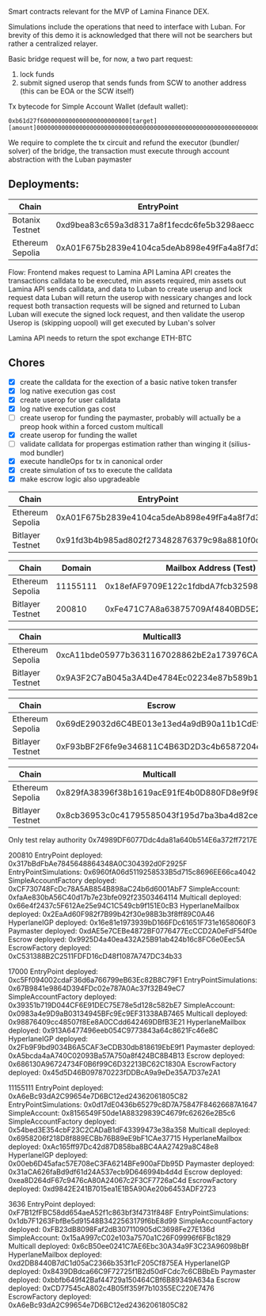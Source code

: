 Smart contracts relevant for the MVP of Lamina Finance DEX.

Simulations include the operations that need to interface with Luban. For brevity of this demo it is acknowledged that there will not be searchers but rather a centralized relayer.

Basic bridge request will be, for now, a two part request:
1. lock funds
2. submit signed userop that sends funds from SCW to another address (this can be EOA or the SCW itself)

Tx bytecode for Simple Account Wallet (default wallet):
```
0xb61d27f6000000000000000000000000[target][amount]0000000000000000000000000000000000000000000000000000000000000000000600000000000000000000000000000000000000000000000000000000000000000
```

We require to complete the tx circuit and refund the executor (bundler/ solver) of the bridge, the transaction must execute through account abstraction with the Luban paymaster


## Deployments:
| Chain             | EntryPoint                                 | SimpleAccountFactory                         | Singleton                                  |
|-------------------|--------------------------------------------|----------------------------------------------|--------------------------------------------|
| Botanix Testnet   | 0xd9bea83c659a3d8317a8f1fecdc6fe5b3298aecc | 0x262e2a64864d00E69F1c4455a34391Ae62577716 | 0xfF376454E984Bb12b969221d85fB05eC8e02C168 |
| Ethereum Sepolia | 0xA01F675b2839e4104ca5deAb898e49fFa4a8f7d3 | 0x8d123E05cc7d2Eb0d411Ef727160E726F73Da3D2 | 0x321F7bD506D273C9b37E1535aF2BE1787d2cdCE1 |


Flow:
Frontend makes request to Lamina API
Lamina API creates the transactions calldata to be executed, min assets required, min assets out
Lamina API sends calldata, and data to Luban to create userup and lock request data
Luban will return the userop with nessicary changes and lock request
both transaction requests will be signed and returned to Luban
Luban will execute the signed lock request, and then validate the userop
Userop is (skipping uopool) will get executed by Luban's solver

Lamina API needs to return the spot exchange ETH-BTC

## Chores

- [x] create the calldata for the exection of a basic native token transfer
- [x] log native execution gas cost
- [x] create userop for user calldata
- [x] log native execution gas cost
- [ ] create userop for funding the paymaster, probably will actually be a preop hook within a forced custom multicall
- [x] create userop for funding the wallet
- [ ] validate calldata for propergas estimation rather than winging it (silius-mod bundler)
- [x] execute handleOps for tx in canonical order
- [x] create simulation of txs to execute the calldata
- [x] make escrow logic also upgradeable

| Chain            | EntryPoint                                 | SimpleAccountFactory                       | Singleton                                  |
|------------------|--------------------------------------------|--------------------------------------------|--------------------------------------------|
| Ethereum Sepolia | 0xA01F675b2839e4104ca5deAb898e49fFa4a8f7d3 | 0x8d123E05cc7d2Eb0d411Ef727160E726F73Da3D2 | 0x321F7bD506D273C9b37E1535aF2BE1787d2cdCE1 |
| Bitlayer Testnet | 0x91fd3b4b985ad802f273482876379c98a8810f0c | 0xaf3CfE0635B21B395CeC0F8E21761b764e73B568 |                                            |

| Chain                    | Domain   | Mailbox Address (Test)                     | IGP Address (Test)                         |
|--------------------------|----------|--------------------------------------------|--------------------------------------------|
| Ethereum Sepolia         | 11155111 | 0x18efAF9709E122c1fdbdA7fcb3259840CfbE1550 | 0xD564C44672330B42f806Fc9820e15B7663C13EAD |
| Bitlayer Testnet         | 200810   | 0xFe471C7A8a63875709Af4840BD5E2F00B7C0b82d | 0x6DEead0c7d78CbFd2Aed52B8ac5e430453e3580b |

| Chain             | Multicall3                                 |
|-------------------|--------------------------------------------|
| Ethereum Sepolia  | 0xcA11bde05977b3631167028862bE2a173976CA11 |
| Bitlayer Testnet  | 0x9A3F2C7aB045a3A4De4784Ec02234e87b589b1aC |

| Chain             | Escrow                                     | Escrow Factory                             | Paymaster                                  |
|-------------------|--------------------------------------------|--------------------------------------------|--------------------------------------------|
| Ethereum Sepolia  | 0x69dE29032d6C4BE013e13ed4a9dB90a11b1CdE94 | 0xE2FDD64ce12142c7FE4BAa2Eb98760A46D2Fab40 | 0xA12d0ed7F1e3718B2e64382Dc191B3b7B1dE2238 |
| Bitlayer Testnet  | 0xF93bBF2F6fe9e346811C4B63D2D3c4b6587204e1 | 0xF1e8B4d5987f3906B206F587C94812Df0dd65995 | 0xfd3147bEA6681D828359e6EF79442164CFE576c4 |

| Chain             | Multicall                                  |
|-------------------|--------------------------------------------|
| Ethereum Sepolia  | 0x829fA38396f38b1619acE91fE4b0D880FD8e9f98 |
| Bitlayer Testnet  | 0x8cb36953c0c41795585043f195d7ba3ba4d82ce3 |

Only test relay authority
0x74989DF6077Ddc4da81a640b514E6a372ff7217E


200810
  EntryPoint deployed:  0x317bBdFbAe7845648864348A0C304392d0F2925F
  EntryPointSimulations: 0x6960fA06d5119258533B5d715c8696EE66ca4042
  SimpleAccountFactory deployed:  0xCF730748FcDc78A5AB854B898aC24b6d6001AbF7
  SimpleAccount: 0xfaAe830bA56C40d17b7e23bfe092f23503464114
  Multicall deployed:  0x66e4f2437c5F612Ae25e94C1C549cb9f151E0cB3
  HyperlaneMailbox deployed:  0x2EaAd60F982f7B99b42f30e98B3b3f8ff89C0A46
  HyperlaneIGP deployed:  0x16e81e1973939bD166FDc61651F731e1658060F3
  Paymaster deployed:  0xdAE5e7CEBe4872BF0776477EcCCD2A0eFdF54f0e
  Escrow deployed:  0x9925D4a40ea432A25B91ab424b16c8FC6e0Eec5A
  EscrowFactory deployed:  0xC531388B2C2511FDFD16cD48f1087A747DC34b33

17000
  EntryPoint deployed:  0xc5Ff094002cdaF36d6a766799eB63Ec82B8C79F1
  EntryPointSimulations: 0x67B9841e9864D394FDc02e787A0Ac37f32B49eC7
  SimpleAccountFactory deployed:  0x39351b719D044CF6E91DEC75E78e5d128c582bE7
  SimpleAccount: 0x0983a4e9D9aB03134945BFc9Ec9EF31338AB7465
  Multicall deployed:  0x98876409cc48507f8Ee8A0CCdd642469DBfB3E21
  HyperlaneMailbox deployed:  0x913A6477496eeb054C9773843a64c8621Fc46e8C
  HyperlaneIGP deployed:  0x2Fb9F9bd9034B6A5CAF3eCDB30db818619EbE9f1
  Paymaster deployed:  0xA5bcda4aA740C02093Ba57A750a8f424BC8B4B13
  Escrow deployed:  0x686130A96724734F0B6f99C6D32213BC62C1830A
  EscrowFactory deployed:  0x45d5D46B097870223fDDBcA9a9eDe35A7D37e2A1

11155111
  EntryPoint deployed:  0xA6eBc93dA2C99654e7D6BC12ed24362061805C82
  EntryPointSimulations: 0x0d17dE0436b65279c8D7A75847F84626687A1647
  SimpleAccount: 0x8156549F50de1A88329839C4679fc62626e2B5c6
  SimpleAccountFactory deployed:  0x54bed3E354cbF23C2CADaB1dF43399473e38a358
  Multicall deployed:  0x6958206f218D8f889ECBb76B89eE9bF1CAe37715
  HyperlaneMailbox deployed:  0xAc165ff97Dc42d87D858ba8BC4AA27429a8C48e8
  HyperlaneIGP deployed:  0x00eb6D45afac57E708eC3FA6214BFe900aFDb95D
  Paymaster deployed:  0x31aCA626faBd9df61d24A537ecb9D646994b4d4d
  Escrow deployed:  0xea8D264dF67c9476cA80A24067c2F3CF7726aC4d
  EscrowFactory deployed:  0xd9842E241B7015ea1E1B5A90Ae20b6453ADF2723

3636
  EntryPoint deployed:  0xF7B12fFBC58dd654aeA52f1c863bf3f4731f848F
  EntryPointSimulations: 0x1db7F1263FbfBe5d91548B3422563179f6bE8d99
  SimpleAccountFactory deployed:  0xFB23dB8098Faf2dB307110905dC3698Fe27E136d
  SimpleAccount: 0x15aA997cC02e103a7570a1C26F09996f6FBc1829
  Multicall deployed:  0x6cB50ee0241C7AE6Ebc30A34a9F3C23A96098bBf
  HyperlaneMailbox deployed:  0xd2DB8440B7dC1d05aC2366b353f1cF205Cf875EA
  HyperlaneIGP deployed:  0x8439DBdca66C9F72725f1B2d50dFCdc7c6CBBbEb
  Paymaster deployed:  0xbbfb649f42Baf44729a150464CBf6B89349A634a
  Escrow deployed:  0xCD77545cA802c4B05ff359f7b10355EC220E7476
  EscrowFactory deployed:  0xA6eBc93dA2C99654e7D6BC12ed24362061805C82